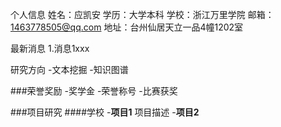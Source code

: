    个人信息
    姓名：应凯安
    学历：大学本科
    学校：浙江万里学院
    邮箱：1463778505@qq.com
    地址：台州仙居天立一品4幢1202室

   最新消息
1.消息1xxx

   研究方向
-文本挖掘
-知识图谱

###荣誉奖励
-奖学金
-荣誉称号
-比赛获奖

###项目研究
####学校
-**项目1**
项目描述
-**项目2**

